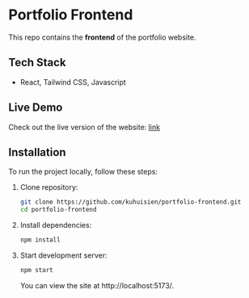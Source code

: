 # Portfolio Frontend

This repo contains the **frontend** of the portfolio website.

## Tech Stack

- React, Tailwind CSS, Javascript

## Live Demo

Check out the live version of the website: [link](https://portfolio-frontend-e5k6b9oq3-kuhuisiens-projects.vercel.app/)

## Installation

To run the project locally, follow these steps:

1. Clone repository:

   ```bash
   git clone https://github.com/kuhuisien/portfolio-frontend.git
   cd portfolio-frontend
   ```

2. Install dependencies:

   ```bash
   npm install
   ```

3. Start development server:

   ```bash
   npm start
   ```

   You can view the site at http://localhost:5173/.
